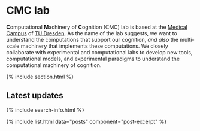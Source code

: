 ---
---

# CMC lab

**C**omputational **M**achinery of **C**ognition (CMC) lab is based at the [Medical Campus](https://tu-dresden.de/med/mf#) of  [TU Dresden](https://tu-dresden.de/). 
As the name of the lab suggests, we want to understand the computations that support our cognition, 
_and also_ the multi-scale machinery that implements these computations.
We closely collaborate with experimental and computational labs to develop new tools, computational models, and experimental paradigms to understand the computational machinery of cognition. 


{% include section.html %}


## Latest updates

{% include search-info.html %}

{% include list.html data="posts" component="post-excerpt" %}

